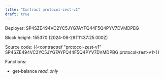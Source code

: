 ```yaml
---
title: "Contract protocol-zest-v1"
draft: true
---
```

Deployer: SP4SZE494VC2YC5JYG7AYFQ44F5Q4PYV7DVMDPBG


 



Block height: 155370 (2024-06-26T11:37:25.000Z)

Source code: {{<contractref "protocol-zest-v1" SP4SZE494VC2YC5JYG7AYFQ44F5Q4PYV7DVMDPBG protocol-zest-v1>}}

Functions:

* get-balance _read_only_

